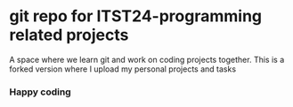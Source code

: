 # git repo for ITST24-programming related projects

A space where we learn git and work on coding projects together. This is a forked version where I upload my personal projects and tasks

### Happy coding
